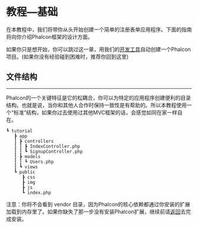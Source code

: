 # 教程—基础

在本教程中，我们将带你从头开始创建一个简单的注册表单应用程序。下面的指南将向你介绍Phalcon框架的设计方面。



如果你只是想开始，你可以跳过这一章，用我们的[开发工具](https://docs.phalconphp.com/en/3.2/devtools-usage)自动创建一个Phalcon项目。\(如果你没有经验碰到困难时，推荐你回到这里\)



## 文件结构

---

Phalcon的一个关键特征是它的松耦合，你可以为特定的应用程序创建便利的目录结构。也就是说，当你和其他人合作时保持一致性是有帮助的。所以本教程使用一个“标准”结构，如果你过去使用过其他MVC框架的话，会感觉如同在家一样自在。

```
┗ tutorial
   ┣ app
   ┇ ┣ controllers
   ┇ ┇ ┣ IndexController.php
   ┇ ┇ ┗ SignupController.php
   ┇ ┣ models
   ┇ ┇ ┗ Users.php
   ┇ ┗ views
   ┗ public
      ┣ css
      ┣ img
      ┣ js
      ┗ index.php
```

注意：你将不会看到 vendor 目录，因为Phalcon的核心依赖都通过你安装的扩展加载到内存里了。如果你缺失了那一步没有安装Phalcon扩展，继续前请[返回](https://docs.phalconphp.com/en/3.2/installation)去完成安装。





